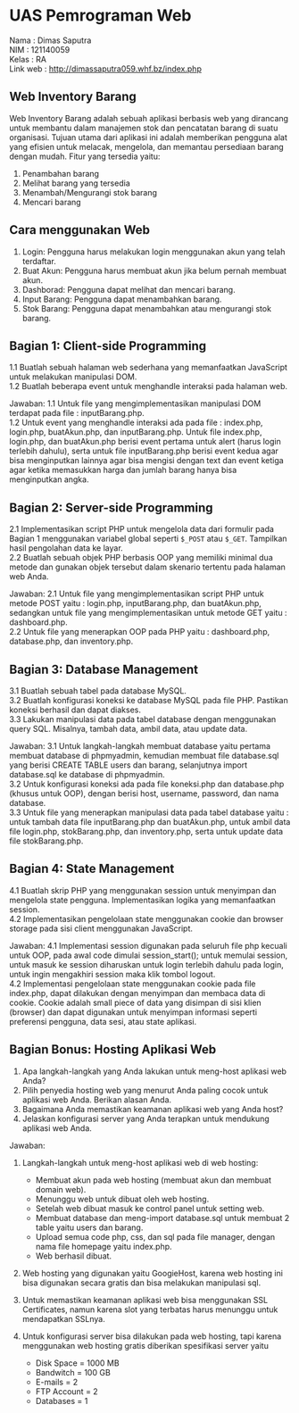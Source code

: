 # UAS Pemrograman Web

Nama     : Dimas Saputra <br>
NIM      : 121140059 <br>
Kelas    : RA <br>
Link web : http://dimassaputra059.whf.bz/index.php

## Web Inventory Barang

Web Inventory Barang adalah sebuah aplikasi berbasis web yang dirancang untuk membantu dalam manajemen stok dan pencatatan barang di suatu organisasi. Tujuan utama dari aplikasi ini adalah memberikan pengguna alat yang efisien untuk melacak, mengelola, dan memantau persediaan barang dengan mudah.
Fitur yang tersedia yaitu:
1. Penambahan barang
2. Melihat barang yang tersedia
3. Menambah/Mengurangi stok barang
4. Mencari barang

## Cara menggunakan Web

1. Login: Pengguna harus melakukan login menggunakan akun yang telah terdaftar.
2. Buat Akun: Pengguna harus membuat akun jika belum pernah membuat akun.
3. Dashborad: Pengguna dapat melihat dan mencari barang.
4. Input Barang: Pengguna dapat menambahkan barang.
5. Stok Barang: Pengguna dapat menambahkan atau mengurangi stok barang.

## Bagian 1: Client-side Programming

1.1 Buatlah sebuah halaman web sederhana yang memanfaatkan JavaScript untuk melakukan manipulasi DOM. <br>
1.2 Buatlah beberapa event untuk menghandle interaksi pada halaman web. <br>

Jawaban:
1.1 Untuk file yang mengimplementasikan manipulasi DOM terdapat pada file : inputBarang.php. <br>
1.2 Untuk event yang menghandle interaksi ada pada file : index.php, login.php, buatAkun.php, dan inputBarang.php. Untuk file index.php, login.php, dan buatAkun.php berisi event pertama untuk alert (harus login terlebih dahulu), serta untuk file inputBarang.php berisi event kedua agar bisa menginputkan lainnya agar bisa mengisi dengan text dan event ketiga agar ketika memasukkan harga dan jumlah barang hanya bisa menginputkan angka.

## Bagian 2: Server-side Programming

2.1 Implementasikan script PHP untuk mengelola data dari formulir pada Bagian 1 menggunakan variabel global seperti `$_POST` atau `$_GET`. Tampilkan hasil pengolahan data ke layar. <br>
2.2  Buatlah sebuah objek PHP berbasis OOP yang memiliki minimal dua metode dan gunakan objek tersebut dalam skenario tertentu pada halaman web Anda. <br>

Jawaban:
2.1 Untuk file yang mengimplementasikan script PHP untuk metode POST yaitu : login.php, inputBarang.php, dan buatAkun.php, sedangkan untuk file yang mengimplementasikan untuk metode GET yaitu : dashboard.php. <br>
2.2 Untuk file yang menerapkan OOP pada PHP yaitu : dashboard.php, database.php, dan inventory.php.

## Bagian 3: Database Management

3.1 Buatlah sebuah tabel pada database MySQL. <br>
3.2 Buatlah konfigurasi koneksi ke database MySQL pada file PHP. Pastikan koneksi berhasil dan dapat diakses. <br>
3.3 Lakukan manipulasi data pada tabel database dengan menggunakan query SQL. Misalnya, tambah data, ambil data, atau update data. <br>

Jawaban:
3.1 Untuk langkah-langkah membuat database yaitu pertama membuat database di phpmyadmin, kemudian membuat file database.sql yang berisi CREATE TABLE users dan barang, selanjutnya import database.sql ke database di phpmyadmin. <br>
3.2 Untuk konfigurasi koneksi ada pada file koneksi.php dan database.php (khusus untuk OOP), dengan berisi host, username, password, dan nama database. <br>
3.3 Untuk file yang menerapkan manipulasi data pada tabel database yaitu : untuk tambah data file inputBarang.php dan buatAkun.php, untuk ambil data file login.php, stokBarang.php, dan inventory.php, serta untuk update data file stokBarang.php. <br>

## Bagian 4: State Management 

4.1  Buatlah skrip PHP yang menggunakan session untuk menyimpan dan mengelola state pengguna. Implementasikan logika yang memanfaatkan session. <br>
4.2  Implementasikan pengelolaan state menggunakan cookie dan browser storage pada sisi client menggunakan JavaScript. <br>

Jawaban:
4.1 Implementasi session digunakan pada seluruh file php kecuali untuk OOP, pada awal code dimulai session_start(); untuk memulai session, untuk masuk ke session diharuskan untuk login terlebih dahulu pada login, untuk ingin mengakhiri session maka klik tombol logout. <br>
4.2 Implementasi pengelolaan state menggunakan cookie pada file index.php, dapat dilakukan dengan menyimpan dan membaca data di cookie. Cookie adalah small piece of data yang disimpan di sisi klien (browser) dan dapat digunakan untuk menyimpan informasi seperti preferensi pengguna, data sesi, atau state aplikasi.

## Bagian Bonus: Hosting Aplikasi Web
1. Apa langkah-langkah yang Anda lakukan untuk meng-host aplikasi web Anda?
2. Pilih penyedia hosting web yang menurut Anda paling cocok untuk aplikasi web Anda. Berikan alasan Anda.
3. Bagaimana Anda memastikan keamanan aplikasi web yang Anda host?
4. Jelaskan konfigurasi server yang Anda terapkan untuk mendukung aplikasi web Anda.

Jawaban:
1. Langkah-langkah untuk meng-host aplikasi web di web hosting:
   - Membuat akun pada web hosting (membuat akun dan membuat domain web).
   - Menunggu web untuk dibuat oleh web hosting.
   - Setelah web dibuat masuk ke control panel untuk setting web.
   - Membuat database dan meng-import database.sql untuk membuat 2 table yaitu users dan barang.
   - Upload semua code php, css, dan sql pada file manager, dengan nama file homepage yaitu index.php.
   - Web berhasil dibuat.

2. Web hosting yang digunakan yaitu GoogieHost, karena web hosting ini bisa digunakan secara gratis dan bisa melakukan manipulasi sql.

3. Untuk memastikan keamanan aplikasi web bisa menggunakan SSL Certificates, namun karena slot yang terbatas harus menunggu untuk mendapatkan SSLnya.

4. Untuk konfigurasi server bisa dilakukan pada web hosting, tapi karena menggunakan web hosting gratis diberikan spesifikasi server yaitu
   - Disk Space = 1000 MB
   - Bandwitch = 100 GB
   - E-mails = 2
   - FTP Account = 2
   - Databases = 1
